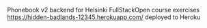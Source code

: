 Phonebook v2 backend for Helsinki FullStackOpen course exercises
https://hidden-badlands-12345.herokuapp.com/ deployed to Heroku
